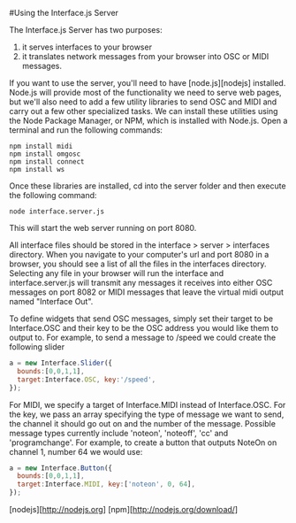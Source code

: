 #Using the Interface.js Server

The Interface.js Server has two purposes: 
  1) it serves interfaces to your browser 
  2) it translates network messages from your browser into OSC or MIDI messages.
  
If you want to use the server, you'll need to have [node.js][nodejs] installed. Node.js will provide most of the functionality we need to serve web pages, but we'll also need to add a few utility libraries to send OSC and MIDI and carry out a few other specialized tasks. We can install these utilities using the Node Package Manager, or NPM, which is installed with Node.js. Open a terminal and run the following commands:

```
npm install midi
npm install omgosc
npm install connect
npm install ws
```

Once these libraries are installed, cd into the server folder and then execute the following command:

```node interface.server.js```

This will start the web server running on port 8080.

All interface files should be stored in the interface > server > interfaces directory. When you navigate to your computer's url and port 8080 in a browser, you should see a list of all the files in the interfaces directory. Selecting any file in your browser will run the interface and interface.server.js will transmit any messages it receives into either OSC messages on port 8082 or MIDI messages that leave the virtual midi output named "Interface Out".

To define widgets that send OSC messages, simply set their target to be Interface.OSC and their key to be the OSC address you would like them to output to. For example, to send a message to /speed we could create the following slider

```javascript
a = new Interface.Slider({
  bounds:[0,0,1,1],
  target:Interface.OSC, key:'/speed',
});
```

For MIDI, we specify a target of Interface.MIDI instead of Interface.OSC. For the key, we pass an array specifying the type of message we want to send, the channel it should go out on and the number of the message. Possible message types currently include 'noteon', 'noteoff', 'cc' and 'programchange'. For example, to create a button that outputs NoteOn on channel 1, number 64 we would use:

```javascript
a = new Interface.Button({
  bounds:[0,0,1,1],
  target:Interface.MIDI, key:['noteon', 0, 64],
});
```

[nodejs][http://nodejs.org]
[npm][http://nodejs.org/download/]